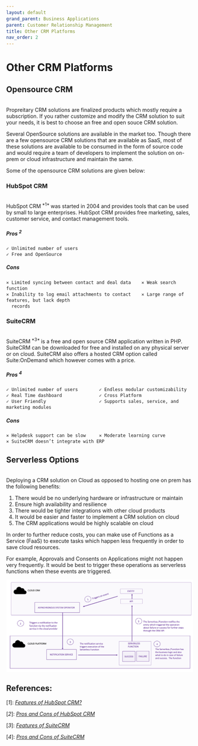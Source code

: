 ```yaml
---
layout: default
grand_parent: Business Applications
parent: Customer Relationship Management
title: Other CRM Platforms
nav_order: 2
---
```


# Other CRM Platforms

## Opensource CRM
 <br />
 Propreitary CRM solutions are finalized products which mostly require a subscription. If you rather customize and modify the CRM solution to suit your needs, it is best to choose an free and open souce CRM solution.

 Several OpenSource solutions are available in the market too. Though there are a few opensource CRM solutions that are available as SaaS, most of these solutions are available to be consumed in the form of source code and would require a team of developers to implement the solution on on-prem or cloud infrastructure and maintain the same.

 Some of the opensource CRM solutions are given below:

### HubSpot CRM
<br />
HubSpot CRM<sup> *1* </sup> was started in 2004 and provides tools that can be used by small to large enterprises. HubSpot CRM provides free marketing, sales, customer service, and contact management tools.


##### Pros <sup> *2* </sup>

    ✓ Unlimited number of users                        
    ✓ Free and OpenSource                            

##### Cons

    ✕ Limited syncing between contact and deal data    ✕ Weak search function
    ✕ Inability to log email attachments to contact    ✕ Large range of features, but lack depth
      records

### SuiteCRM
<br />
SuiteCRM<sup> *3* </sup> is a free and open source CRM application written in PHP. SuiteCRM can be downloaded for free and installed on any physical server or on cloud. SuiteCRM also offers a hosted CRM option called Suite:OnDemand which however comes with a price.

    
##### Pros <sup> *4* </sup>

    ✓ Unlimited number of users        ✓ Endless modular customizability
    ✓ Real Time dashboard              ✓ Cross Platform
    ✓ User Friendly                    ✓ Supports sales, service, and marketing modules                  

##### Cons

    ✕ Helpdesk support can be slow     ✕ Moderate learning curve
    ✕ SuiteCRM doesn’t integrate with ERP


## Serverless Options
<br />
 Deploying a CRM solution on Cloud as opposed to hosting one on prem has the following benefits:

  1. There would be no underlying hardware or infrastructure or maintain
  2. Ensure high availability and resilience
  3. There would be tighter integrations with other cloud products
  4. It would be easier and faster to implement a CRM solution on cloud
  5. The CRM applications would be highly scalable on cloud

  In order to further reduce costs, you can make use of Functions as a Service (FaaS) to execute tasks which happen less frequently in order to save cloud resources. 
  
  For example, Approvals and Consents on Applications might not happen very frequently. It would be best to trigger these operations as serverless functions when these events are triggered. 

  ![serverless](assets/images/example-serverless.png)

## References: 

\[*1*\]: [*Features of HubSpot CRM?*](https://www.hubspot.com/pricing/crm) 

\[*2*\]: [*Pros and Cons of HubSpot CRM*](https://www.newbreedmarketing.com/blog/infographic-pros-and-cons-of-the-hubspot-crm) 

\[*3*\]: [*Features of SuiteCRM*](https://suitecrm.com/features/) 

\[*4*\]: [*Pros and Cons of SuiteCRM*](https://crm.org/crmland/open-source-crm) 
